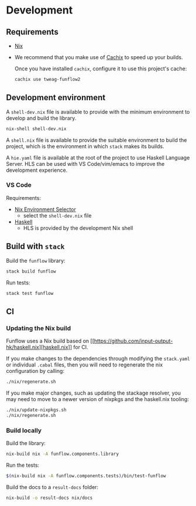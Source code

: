 # Development

## Requirements

- [Nix](https://nixos.org/nix/)
- We recommend that you make use of [Cachix](https://cachix.org/) to speed up your builds.

  Once you have installed `cachix`, configure it to use this project's cache:

  ```bash
  cachix use tweag-funflow2
  ```

## Development environment

A `shell-dev.nix` file is available to provide with the minimum environment to develop and build the library.

```bash
nix-shell shell-dev.nix
```

A `shell.nix` file is available to provide the suitable environment to build the project, which is the environment in which `stack` makes its builds.

A `hie.yaml` file is available at the root of the project to use Haskell Language Server.
HLS can be used with VS Code/vim/emacs to improve the development experience.

### VS Code

Requirements:

- [Nix Environment Selector](https://marketplace.visualstudio.com/items?itemName=arrterian.nix-env-selector)
  - select the `shell-dev.nix` file
- [Haskell](https://marketplace.visualstudio.com/items?itemName=haskell.haskell)
  - HLS is provided by the development Nix shell

## Build with `stack`

Build the `funflow` library:

```bash
stack build funflow
```

Run tests:

```bash
stack test funflow
```

## CI

### Updating the Nix build

Funflow uses a Nix build based on [[https://github.com/input-output-hk/haskell.nix][haskell.nix]] for CI.

If you make changes to the dependencies through modifying the `stack.yaml` or individual `.cabal` files, then you will need to regenerate the nix configuration by calling:

```bash
./nix/regenerate.sh
```

If you make major changes, such as updating the stackage resolver, you may need to move to a newer version of nixpkgs and the haskell.nix tooling:

```bash
./nix/update-nixpkgs.sh
./nix/regenerate.sh
```

### Build locally

Build the library:

```bash
nix-build nix -A funflow.components.library
```

Run the tests:

```bash
$(nix-build nix -A funflow.components.tests)/bin/test-funflow
```

Build the docs to a `result-docs` folder:

```bash
nix-build -o result-docs nix/docs
```
